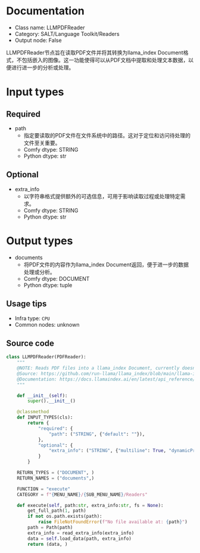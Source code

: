 
# Documentation
- Class name: LLMPDFReader
- Category: SALT/Language Toolkit/Readers
- Output node: False

LLMPDFReader节点旨在读取PDF文件并将其转换为llama_index Document格式，不包括嵌入的图像。这一功能使得可以从PDF文档中提取和处理文本数据，以便进行进一步的分析或处理。

# Input types
## Required
- path
    - 指定要读取的PDF文件在文件系统中的路径。这对于定位和访问待处理的文件至关重要。
    - Comfy dtype: STRING
    - Python dtype: str
## Optional
- extra_info
    - 以字符串格式提供额外的可选信息，可用于影响读取过程或处理特定需求。
    - Comfy dtype: STRING
    - Python dtype: str

# Output types
- documents
    - 将PDF文件的内容作为llama_index Document返回，便于进一步的数据处理或分析。
    - Comfy dtype: DOCUMENT
    - Python dtype: tuple


## Usage tips
- Infra type: `CPU`
- Common nodes: unknown


## Source code
```python
class LLMPDFReader(PDFReader):
    """
    @NOTE: Reads PDF files into a llama_index Document, currently doesn't support embedded images
    @Source: https://github.com/run-llama/llama_index/blob/main/llama-index-integrations/readers/llama-index-readers-file/llama_index/readers/file/docs/base.py
    @Documentation: https://docs.llamaindex.ai/en/latest/api_reference/readers/file/#llama_index.readers.file.PDFReader
    """

    def __init__(self):
        super().__init__()

    @classmethod
    def INPUT_TYPES(cls):
        return {
            "required": {
                "path": ("STRING", {"default": ""}),
            },
            "optional": {
                "extra_info": ("STRING", {"multiline": True, "dynamicPrompts": False, "default": "{}"}),
            }
        }

    RETURN_TYPES = ("DOCUMENT", )
    RETURN_NAMES = ("documents",)

    FUNCTION = "execute"
    CATEGORY = f"{MENU_NAME}/{SUB_MENU_NAME}/Readers"

    def execute(self, path:str, extra_info:str, fs = None):
        get_full_path(1, path)
        if not os.path.exists(path):
            raise FileNotFoundError(f"No file available at: {path}")
        path = Path(path)
        extra_info = read_extra_info(extra_info)
        data = self.load_data(path, extra_info)
        return (data, )

```
